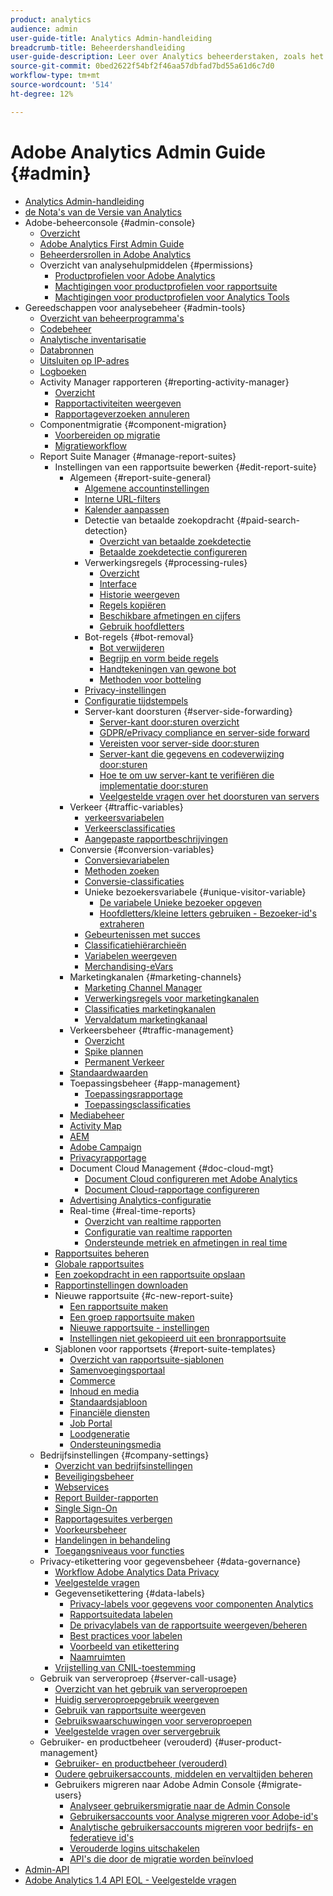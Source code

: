 ```yaml
---
product: analytics
audience: admin
user-guide-title: Analytics Admin-handleiding
breadcrumb-title: Beheerdershandleiding
user-guide-description: Leer over Analytics beheerderstaken, zoals het beheren van gebruikers en producten in de Admin Console van Experience Cloud, het configureren van rapportreeksen, en meer.
source-git-commit: 0bed2622f54bf2f46aa57dbfad7bd55a61d6c7d0
workflow-type: tm+mt
source-wordcount: '514'
ht-degree: 12%

---
```



# Adobe Analytics Admin Guide {#admin}

+ [Analytics Admin-handleiding](home.md)
+ [ de Nota&#39;s van de Versie van Analytics ](https://experienceleague.adobe.com/docs/analytics/release-notes/latest.html?lang=nl-NL)
+ Adobe-beheerconsole {#admin-console}
   + [Overzicht](admin-console/home.md)
   + [Adobe Analytics First Admin Guide](admin-console/first-admin-guide.md)
   + [Beheerdersrollen in Adobe Analytics](admin-console/admin-roles-in-analytics.md)
   + Overzicht van analysehulpmiddelen {#permissions}
      + [Productprofielen voor Adobe Analytics](admin-console/permissions/product-profile.md)
      + [Machtigingen voor productprofielen voor rapportsuite](admin-console/permissions/report-suite-tools.md)
      + [Machtigingen voor productprofielen voor Analytics Tools](admin-console/permissions/analytics-tools.md)
+ Gereedschappen voor analysebeheer {#admin-tools}
   + [Overzicht van beheerprogramma&#39;s](admin/c-admin-tools.md)
   + [Codebeheer](admin/code-manager-admin.md)
   + [Analytische inventarisatie](admin/analytics-inventory.md)
   + [Databronnen](admin/data-sources.md)
   + [Uitsluiten op IP-adres](admin/exclude-ip.md)
   + [Logboeken](admin/logs.md)
   + Activity Manager rapporteren {#reporting-activity-manager}
      + [Overzicht](admin/reporting-activity-manager/reporting-activity-overview.md)
      + [Rapportactiviteiten weergeven](admin//reporting-activity-manager/reporting-activity.md)
      + [Rapportageverzoeken annuleren](admin/reporting-activity-manager/reporting-activity-cancel-requests.md)
   + Componentmigratie {#component-migration}
      + [Voorbereiden op migratie](admin/component-migration/prepare-component-migration.md)
      + [Migratieworkflow](admin/component-migration/component-migration.md)
   + Report Suite Manager {#manage-report-suites}
      + Instellingen van een rapportsuite bewerken {#edit-report-suite}
         + Algemeen {#report-suite-general}
            + [Algemene accountinstellingen](admin/c-manage-report-suites/c-edit-report-suites/general/general-acct-settings-admin.md)
            + [Interne URL-filters](admin/c-manage-report-suites/c-edit-report-suites/general/internal-url-filter-admin.md)
            + [Kalender aanpassen](admin/c-manage-report-suites/c-edit-report-suites/general/custom-calendar.md)
            + Detectie van betaalde zoekopdracht {#paid-search-detection}
               + [Overzicht van betaalde zoekdetectie](admin/c-manage-report-suites/c-edit-report-suites/general/paid-search-detection/paid-search-detection.md)
               + [Betaalde zoekdetectie configureren](admin/c-manage-report-suites/c-edit-report-suites/general/paid-search-detection/t-paid-search-detection.md)
            + Verwerkingsregels {#processing-rules}
               + [Overzicht](admin/c-manage-report-suites/c-edit-report-suites/general/processing-rules/pr-overview.md)
               + [Interface](admin/c-manage-report-suites/c-edit-report-suites/general/processing-rules/pr-interface.md)
               + [Historie weergeven](admin/c-manage-report-suites/c-edit-report-suites/general/processing-rules/pr-view-history.md)
               + [Regels kopiëren](admin/c-manage-report-suites/c-edit-report-suites/general/processing-rules/pr-copy.md)
               + [Beschikbare afmetingen en cijfers](admin/c-manage-report-suites/c-edit-report-suites/general/processing-rules/pr-variables.md)
               + [Gebruik hoofdletters](admin/c-manage-report-suites/c-edit-report-suites/general/processing-rules/pr-use-cases.md)
            + Bot-regels {#bot-removal}
               + [Bot verwijderen](admin/c-manage-report-suites/c-edit-report-suites/general/bot-removal/bot-removal.md)
               + [Begrijp en vorm beide regels](admin/c-manage-report-suites/c-edit-report-suites/general/bot-removal/bot-rules.md)
               + [Handtekeningen van gewone bot](admin/c-manage-report-suites/c-edit-report-suites/general/bot-removal/bot-signatures.md)
               + [Methoden voor botteling](admin/c-manage-report-suites/c-edit-report-suites/general/bot-removal/bot-exclusion-methods.md)
            + [Privacy-instellingen](admin/c-manage-report-suites/c-edit-report-suites/general/privacy-settings.md)
            + [Configuratie tijdstempels](admin/c-manage-report-suites/c-edit-report-suites/general/timestamp-optional.md)
            + Server-kant doorsturen {#server-side-forwarding}
               + [Server-kant door:sturen overzicht](admin/c-manage-report-suites/c-edit-report-suites/general/c-server-side-forwarding/ssf.md)
               + [GDPR/ePrivacy compliance en server-side forward](admin/c-manage-report-suites/c-edit-report-suites/general/c-server-side-forwarding/ssf-gdpr.md)
               + [Vereisten voor server-side door:sturen](admin/c-manage-report-suites/c-edit-report-suites/general/c-server-side-forwarding/ssf-requirements.md)
               + [Server-kant die gegevens en codeverwijzing door:sturen](admin/c-manage-report-suites/c-edit-report-suites/general/c-server-side-forwarding/ssf-reference.md)
               + [Hoe te om uw server-kant te verifiëren die implementatie door:sturen](admin/c-manage-report-suites/c-edit-report-suites/general/c-server-side-forwarding/ssf-verify.md)
               + [Veelgestelde vragen over het doorsturen van servers](admin/c-manage-report-suites/c-edit-report-suites/general/c-server-side-forwarding/ssf-faq.md)
         + Verkeer {#traffic-variables}
            + [verkeersvariabelen](admin/c-manage-report-suites/c-edit-report-suites/c-traffic-variables/traffic-var.md)
            + [Verkeersclassificaties](admin/c-manage-report-suites/c-edit-report-suites/c-traffic-variables/traffic-classifications.md)
            + [Aangepaste rapportbeschrijvingen](admin/c-manage-report-suites/c-edit-report-suites/c-traffic-variables/custom-desc-admin.md)
         + Conversie {#conversion-variables}
            + [Conversievariabelen](admin/c-manage-report-suites/c-edit-report-suites/conversion-var-admin/conversion-var-admin.md)
            + [Methoden zoeken](admin/c-manage-report-suites/c-edit-report-suites/conversion-var-admin/finding-methods.md)
            + [Conversie-classificaties](admin/c-manage-report-suites/c-edit-report-suites/conversion-var-admin/conversion-classifications.md)
            + Unieke bezoekersvariabele {#unique-visitor-variable}
               + [De variabele Unieke bezoeker opgeven](admin/c-manage-report-suites/c-edit-report-suites/conversion-var-admin/unique-visitor-variable-admin/t-unique-visitor-variable.md)
               + [Hoofdletters/kleine letters gebruiken - Bezoeker-id&#39;s extraheren](admin/c-manage-report-suites/c-edit-report-suites/conversion-var-admin/unique-visitor-variable-admin/extract-visitorids-usecase.md)
            + [Gebeurtenissen met succes](admin/c-manage-report-suites/c-edit-report-suites/conversion-var-admin/c-success-events/success-event.md)
            + [Classificatiehiërarchieën](admin/c-manage-report-suites/c-edit-report-suites/conversion-var-admin/classification-hierarchies.md)
            + [Variabelen weergeven](admin/c-manage-report-suites/c-edit-report-suites/conversion-var-admin/list-var-admin.md)
            + [Merchandising-eVars](admin/c-manage-report-suites/c-edit-report-suites/conversion-var-admin/merchandising-evars.md)
         + Marketingkanalen {#marketing-channels}
            + [Marketing Channel Manager](admin/c-manage-report-suites/c-edit-report-suites/marketing-channels/c-channels.md)
            + [Verwerkingsregels voor marketingkanalen](admin/c-manage-report-suites/c-edit-report-suites/marketing-channels/c-rules.md)
            + [Classificaties marketingkanalen](admin/c-manage-report-suites/c-edit-report-suites/marketing-channels/classifications-mchannel.md)
            + [Vervaldatum marketingkanaal](admin/c-manage-report-suites/c-edit-report-suites/marketing-channels/visitor-engagement.md)
         + Verkeersbeheer {#traffic-management}
            + [Overzicht](admin/c-manage-report-suites/c-edit-report-suites/c-traffic-management/traffic-management.md)
            + [Spike plannen](admin/c-manage-report-suites/c-edit-report-suites/c-traffic-management/t-traffic-schedule-spike.md)
            + [ Permanent Verkeer ](admin/c-manage-report-suites/c-edit-report-suites/c-traffic-management/t-traffic-permanent.md)
         + [Standaardwaarden](admin/c-manage-report-suites/c-edit-report-suites/default-metrics.md)
         + Toepassingsbeheer {#app-management}
            + [Toepassingsrapportage](admin/c-manage-report-suites/c-edit-report-suites/app-reporting.md)
            + [Toepassingsclassificaties](admin/c-manage-report-suites/c-edit-report-suites/app-classifications.md)
         + [Mediabeheer](admin/c-manage-report-suites/c-edit-report-suites/media-management.md)
         + [Activity Map](admin/c-manage-report-suites/c-edit-report-suites/activity-map.md)
         + [AEM](admin/c-manage-report-suites/c-edit-report-suites/adobe-experience-manager.md)
         + [Adobe Campaign](admin/c-manage-report-suites/c-edit-report-suites/adobe-campaign.md)
         + [Privacyrapportage](admin/c-manage-report-suites/c-edit-report-suites/privacy-reporting.md)
         + Document Cloud Management {#doc-cloud-mgt}
            + [Document Cloud configureren met Adobe Analytics](admin/c-manage-report-suites/c-edit-report-suites/document-cloud-mgt.md)
            + [Document Cloud-rapportage configureren](admin/c-manage-report-suites/c-edit-report-suites/document-cloud-config.md)
         + [Advertising Analytics-configuratie](admin/c-manage-report-suites/c-edit-report-suites/advertising-analytics-config.md)
         + Real-time {#real-time-reports}
            + [Overzicht van realtime rapporten](admin/c-manage-report-suites/c-edit-report-suites/realtime/realtime.md)
            + [Configuratie van realtime rapporten](admin/c-manage-report-suites/c-edit-report-suites/realtime/t-realtime-admin.md)
            + [Ondersteunde metriek en afmetingen in real time](admin/c-manage-report-suites/c-edit-report-suites/realtime/realtime-metrics.md)
      + [Rapportsuites beheren](admin/c-manage-report-suites/report-suites-admin.md)
      + [Globale rapportsuites](admin/c-manage-report-suites/rollup-report-suite.md)
      + [Een zoekopdracht in een rapportsuite opslaan](admin/c-manage-report-suites/t-report-suite-saved-search.md)
      + [Rapportinstellingen downloaden](admin/c-manage-report-suites/t-download-rs-settings.md)
      + Nieuwe rapportsuite {#c-new-report-suite}
         + [Een rapportsuite maken](admin/c-manage-report-suites/c-new-report-suite/t-create-a-report-suite.md)
         + [Een groep rapportsuite maken](admin/c-manage-report-suites/c-new-report-suite/t-create-rs-group.md)
         + [Nieuwe rapportsuite - instellingen](admin/c-manage-report-suites/c-new-report-suite/new-report-suite.md)
         + [Instellingen niet gekopieerd uit een bronrapportsuite](admin/c-manage-report-suites/c-new-report-suite/settings-not-copied-from-rs.md)
      + Sjablonen voor rapportsets {#report-suite-templates}
         + [Overzicht van rapportsuite-sjablonen](admin/c-manage-report-suites/c-report-suite-templates/report-suite-templates.md)
         + [Samenvoegingsportaal](admin/c-manage-report-suites/c-report-suite-templates/aggregator-portal.md)
         + [Commerce](admin/c-manage-report-suites/c-report-suite-templates/commerce-admin.md)
         + [Inhoud en media](admin/c-manage-report-suites/c-report-suite-templates/content-media.md)
         + [Standaardsjabloon](admin/c-manage-report-suites/c-report-suite-templates/default-rs-template.md)
         + [Financiële diensten](admin/c-manage-report-suites/c-report-suite-templates/financial-services.md)
         + [Job Portal](admin/c-manage-report-suites/c-report-suite-templates/job-portal.md)
         + [Loodgeneratie](admin/c-manage-report-suites/c-report-suite-templates/lead-generation.md)
         + [Ondersteuningsmedia](admin/c-manage-report-suites/c-report-suite-templates/support-media.md)
   + Bedrijfsinstellingen {#company-settings}
      + [Overzicht van bedrijfsinstellingen](admin/company/c-company-settings.md)
      + [Beveiligingsbeheer](admin/company/security-manager.md)
      + [Webservices](admin/company/web-services-admin.md)
      + [Report Builder-rapporten](admin/company/report-builder-reports-admin.md)
      + [Single Sign-On](admin/company/single-signon-admin.md)
      + [Rapportagesuites verbergen](admin/company/c-hide-report-suites.md)
      + [Voorkeursbeheer](admin/company/preferences-manager.md)
      + [Handelingen in behandeling](admin/company/pending-actions-admin.md)
      + [Toegangsniveaus voor functies](admin/company/feature-access-levels.md)
   + Privacy-etikettering voor gegevensbeheer {#data-governance}
      + [Workflow Adobe Analytics Data Privacy](admin/c-data-governance/an-gdpr-workflow.md)
      + [Veelgestelde vragen](admin/c-data-governance/gdpr-faq.md)
      + Gegevensetikettering {#data-labels}
         + [Privacy-labels voor gegevens voor componenten Analytics](admin/c-data-governance/data-labeling/gdpr-labels.md)
         + [Rapportsuitedata labelen](admin/c-data-governance/data-labeling/gdpr-setup-reportsuite.md)
         + [De privacylabels van de rapportsuite weergeven/beheren](admin/c-data-governance/data-labeling/gdpr-view-settings.md)
         + [Best practices voor labelen](admin/c-data-governance/data-labeling/gdpr-analytics-ids.md)
         + [Voorbeeld van etikettering](admin/c-data-governance/data-labeling/gdpr-labeling-example.md)
         + [Naamruimten](admin/c-data-governance/data-labeling/gdpr-namespaces.md)
      + [Vrijstelling van CNIL-toestemming](admin/c-data-governance/cnil-consent-exemption.md)
   + Gebruik van serveroproep {#server-call-usage}
      + [Overzicht van het gebruik van serveroproepen](admin/c-server-call-usage/overage-overview.md)
      + [Huidig serveroproepgebruik weergeven](admin/c-server-call-usage/server-call-usage-dashboard.md)
      + [Gebruik van rapportsuite weergeven](admin/c-server-call-usage/report-suite-usage.md)
      + [Gebruikswaarschuwingen voor serveroproepen](admin/c-server-call-usage/scu-alerts.md)
      + [Veelgestelde vragen over servergebruik](admin/c-server-call-usage/overage-faq.md)
   + Gebruiker- en productbeheer (verouderd) {#user-product-management}
      + [Gebruiker- en productbeheer (verouderd)](admin/user-management2/user-management.md)
      + [Oudere gebruikersaccounts, middelen en vervaltijden beheren](admin/user-management2/users-assets.md)
      + Gebruikers migreren naar Adobe Admin Console {#migrate-users}
         + [Analyseer gebruikersmigratie naar de Admin Console](admin/user-management2/user-migration/c-migration-tool.md)
         + [Gebruikersaccounts voor Analyse migreren voor Adobe-id&#39;s](admin/user-management2/user-migration/t-migrate-users.md)
         + [Analytische gebruikersaccounts migreren voor bedrijfs- en federatieve id&#39;s](admin/user-management2/user-migration/migrate-enterprise.md)
         + [Verouderde logins uitschakelen](admin/user-management2/user-migration/t-disable-legacy-login.md)
         + [API&#39;s die door de migratie worden beïnvloed](admin/user-management2/user-migration/developer.md)
+ [Admin-API](c-admin-api/c-admin-api.md)
+ [Adobe Analytics 1.4 API EOL - Veelgestelde vragen](c-admin-api/c-admin-14-api-eol.md)


